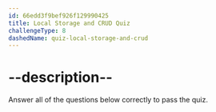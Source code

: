 ```yaml
---
id: 66edd3f9bef926f129990425
title: Local Storage and CRUD Quiz
challengeType: 8
dashedName: quiz-local-storage-and-crud
---
```


# --description--

Answer all of the questions below correctly to pass the quiz.
